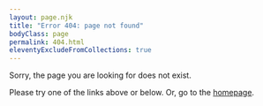 ```yaml
---
layout: page.njk
title: "Error 404: page not found"
bodyClass: page
permalink: 404.html
eleventyExcludeFromCollections: true
---
```


Sorry, the page you are looking for does not exist.

Please try one of the links above or below. Or, go to the [homepage](/).
